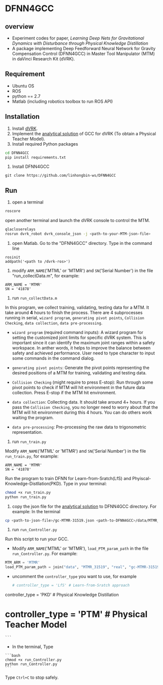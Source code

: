 # DFNN4GCC

## overview

* Experiment codes for paper, *Learning Deep Nets for Gravitational Dynamics with Disturbance through Physical Knowledge Distillation*
* A package implementing Deep Feedforward Neural Network for Gravity Compensation Control (DFNN4GCC) in Master Tool Manipulator (MTM) in daVinci Research Kit (dVRK).

## Requirement
* Ubuntu OS
* ROS
* python == 2.7
* Matlab (including robotics toolbox to run ROS API)

## Installation
1. Install [dVRK](https://github.com/jhu-cisst/cisst/wiki/Compiling-cisst-and-SAW-with-CMake#13-building-using-catkin-build-tools-for-ros).
1. Implement the [analytical solution](https://github.com/jhu-dvrk/dvrk-gravity-compensation) of GCC for dVRK (To obtain a Physical Teacher Model).
1. Install required Python packages
```bash
cd DFNN4GCC
pip install requirements.txt
```
1. Install DFNN4GCC
```
git clone https://github.com/linhongbin-ws/DFNN4GCC
```

## Run
1. open a terminal
```bash
roscore
```
open another terminal and launch the dVRK console to control the MTM.
```bash
qlacloserelays
rosrun dvrk_robot dvrk_console_json -j <path-to-your-MTM-json-file>
```
1. open Matlab. Go to the "DFNN4GCC" directory. Type in the command line
```
rosinit
addpath('<path to /dvrk-ros>')
```

1. modify `ARM_NAME`('MTML' or 'MTMR') and `SN`('Serial Number') in the file "run_collectData.m", for example:
```
ARM_NAME = 'MTMR'
SN = '41878'
```

1. run `run_collectData.m`

  In this program, we collect training, validating, testing data for a MTM. It take around **4** hours to finish the process. There are 4 subprocesses running in serial, `wizard program`, `generating pivot points`, `Collision Checking`, `data collection`, `data pre-processing`.

  * `wizard program` (required command inputs): A wizard program for setting the customized joint limits for specific dVRK system. This is important since it can identify the maximum joint ranges within a safety workspace. In anther words, it helps to improve the balance between safety and achieved performance. User need to type character to input some commands in the command dialog.

  * `generating pivot points`: Generate the pivot points representing the desired positions of a MTM for training, validating and testing data.

  * `Collision Checking` (might require to press E-stop): Run through some pivot points to check if MTM will hit environment in the future data collection. Press E-stop if the MTM hit environment.

  * `data collection`: Collecting data. It should take around 4+ hours. If you pass the `Collision Checking`, you no longer need to worry about that the MTM will hit environment during this 4 hours. You can do others work waiting the program.

  * `data pre-processing`: Pre-processing the raw data to trigonometric representation.

1. run `run_train.py`

  Modify `ARM_NAME`('MTML' or 'MTMR') and `SN`('Serial Number') in the file `run_train.py`, for example:
```
ARM_NAME = 'MTMR'
SN = '41878'
```

  Run the program to train DFNN for Learn-from-Sratch(LfS) and Phyiscal-Knowledge-Distllation(PKD). Type in your terminal:
```bash
chmod +x run_train.py
python run_train.py
```

1. copy the json file for the [analytical solution](https://github.com/jhu-dvrk/dvrk-gravity-compensation) to DFNN4GCC directory. For example:
In the terminal

  ```bash
  cp <path-to-json-file>/gc-MTMR-31519.json <path-to-DFNN4GCC>/data/MTMR_31519/real)
  ```

1. run `run_Controller.py`

 Run this script to run your GCC.
 * Modify `ARM_NAME`('MTML' or 'MTMR'), `load_PTM_param_path` in the file `run_Controller.py`. For example:
  ```python
  MTM_ARM = 'MTMR'
  load_PTM_param_path = join("data", "MTMR_31519", "real", "gc-MTMR-31519.json")
  ```

  * uncomment the `controller_type` you want to use, for example

    ```python
    # controller_type = 'LfS' # Learn-from-Sratch approach
  controller_type = 'PKD' # Physical Knowledge Distillation
  # controller_type = 'PTM' # Physical Teacher Model
    ```

  *  In the terminal, Type

    ```bash
    chmod +x run_Controller.py
    python run_Controller.py
    ```

  Type `Ctrl+C` to stop safely.
